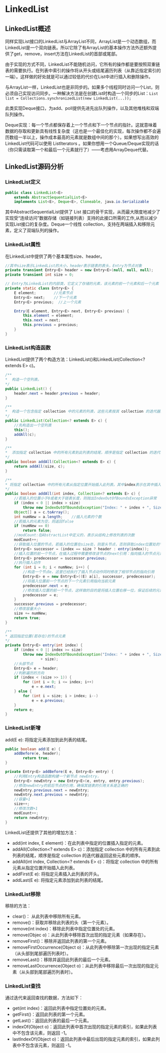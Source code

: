 # LinkedList

## LinkedList概述

同样实现List接口的LinkedList与ArrayList不同，ArrayList是一个动态数组，而LinkedList是一个双向链表。所以它除了有ArrayList的基本操作方法外还额外提供了get，remove，insert方法在LinkedList的首部或尾部。

由于实现的方式不同，LinkedList不能随机访问，它所有的操作都是要按照双重链表的需要执行。在列表中索引的操作将从开头或结尾遍历列表（从靠近指定索引的一端）。这样做的好处就是可以通过较低的代价在List中进行插入和删除操作。

与ArrayList一样，LinkedList也是非同步的。如果多个线程同时访问一个List，则必须自己实现访问同步。一种解决方法是在创建List时构造一个同步的List：`List list = Collections.synchronizedList(new LinkedList(...));`

此类实现Deque接口，为add、poll提供先进先出队列操作，以及其他堆栈和双端队列操作。

Deque实现：每一个节点都保存着上一个节点和下一个节点的指针。这就意味着数据的存取和更新具有线性复杂度（这也是一个最佳化的实现，每次操作都不会遍历数组一半以上，操作成本最高的元素就是数组中间的那个）。如果想写出高效的LinkedList代码可以使用 ListIterators 。如果你想用一个Queue/Deque实现的话（你只需读取第一个和最后一个元素就行了）——考虑用ArrayDeque代替。

## LinkedList源码分析

### LinkedList定义

```java
public class LinkedList<E>
    extends AbstractSequentialList<E>
    implements List<E>, Deque<E>, Cloneable, java.io.Serializable
```

其中AbstractSequentialList提供了 List 接口的骨干实现，从而最大限度地减少了实现受“连续访问”数据存储（如链接列表）支持的此接口所需的工作,从而以减少实现List接口的复杂度。Deque一个线性 collection，支持在两端插入和移除元素，定义了双端队列的操作。

### LinkedList属性

在LinkedList中提供了两个基本属性size、header。

```java
//其中size表示LinkedList的大小，header表示链表的表头，Entry为节点对象
private transient Entry<E> header = new Entry<E>(null, null, null);
private transient int size = 0;

// Entry为LinkedList的内部类，它定义了存储的元素，该元素的前一个元素和后一个元素
private static class Entry<E> {
    E element;        //元素节点
    Entry<E> next;    //下一个元素
    Entry<E> previous;  //上一个元素

    Entry(E element, Entry<E> next, Entry<E> previous) {
        this.element = element;
        this.next = next;
        this.previous = previous;
    }
}
```

### LinkedList构造函数

LinkedList提供了两个构造方法：LinkedList()和LinkedList(Collection<? extends E> c)。

```java
/**
*  构造一个空列表。
*/
public LinkedList() {
    header.next = header.previous = header;
}

/**
*  构造一个包含指定 collection 中的元素的列表，这些元素按其 collection 的迭代器返回的顺序排列。
*/
public LinkedList(Collection<? extends E> c) {
    //先构造出一个空列表
    this();
    addAll(c);
}

/**
*  添加指定 collection 中的所有元素到此列表的结尾，顺序是指定 collection 的迭代器返回这些元素的顺序。
*/
public boolean addAll(Collection<? extends E> c) {
    return addAll(size, c);
}

/**
* 将指定 collection 中的所有元素从指定位置开始插入此列表。其中index表示在其中插入指定collection中第一个元素的索引
*/
public boolean addAll(int index, Collection<? extends E> c) {
    //若插入的位置小于0或者大于链表长度，则抛出IndexOutOfBoundsException异常
    if (index < 0 || index > size)
        throw new IndexOutOfBoundsException("Index: " + index + ", Size: " + size);
    Object[] a = c.toArray();
    int numNew = a.length;    //插入元素的个数
    //若插入的元素为空，则返回false
    if (numNew == 0)
        return false;
    //modCount:在AbstractList中定义的，表示从结构上修改列表的次数
    modCount++;
    //获取插入位置的节点，若插入的位置在size处，则是头节点，否则获取index位置处的节点
    Entry<E> successor = (index == size ? header : entry(index));
    //插入位置的前一个节点，在插入过程中需要修改该节点的next引用：指向插入的节点元素
    Entry<E> predecessor = successor.previous;
    //执行插入动作
    for (int i = 0; i < numNew; i++) {
        //构造一个节点e，这里已经执行了插入节点动作同时修改了相邻节点的指向引用
        Entry<E> e = new Entry<E>((E) a[i], successor, predecessor);
        //将插入位置前一个节点的下一个元素引用指向当前元素
        predecessor.next = e;
        //修改插入位置的前一个节点，这样做的目的是将插入位置右移一位，保证后续的元素是插在该元素的后面，确保这些元素的顺序
        predecessor = e;
    }
    successor.previous = predecessor;
    //修改容量大小
    size += numNew;
    return true;
}

/**
* 返回指定位置(若存在)的节点元素
*/
private Entry<E> entry(int index) {
    if (index < 0 || index >= size)
        throw new IndexOutOfBoundsException("Index: " + index + ", Size: "
                + size);
    //头部节点
    Entry<E> e = header;
    //判断遍历的方向
    if (index < (size >> 1)) {
        for (int i = 0; i <= index; i++)
            e = e.next;
    } else {
        for (int i = size; i > index; i--)
            e = e.previous;
    }
    return e;
}
```

### LinkedList新增

add(E e): 将指定元素添加到此列表的结尾。

```java
public boolean add(E e) {
    addBefore(e, header);
        return true;
}

private Entry<E> addBefore(E e, Entry<E> entry) {
    //利用Entry构造函数构建一个新节点 newEntry，
    Entry<E> newEntry = new Entry<E>(e, entry, entry.previous);
    //修改newEntry的前后节点的引用，确保其链表的引用关系是正确的
    newEntry.previous.next = newEntry;
    newEntry.next.previous = newEntry;
    //容量+1
    size++;
    //修改次数+1
    modCount++;
    return newEntry;
}
```

LinkedList还提供了其他的增加方法：

- add(int index, E element)：在此列表中指定的位置插入指定的元素。
- addAll(Collection<? extends E> c)：添加指定 collection 中的所有元素到此列表的结尾，顺序是指定 collection 的迭代器返回这些元素的顺序。
- addAll(int index, Collection<? extends E> c)：将指定 collection 中的所有元素从指定位置开始插入此列表。
- addFirst(E e): 将指定元素插入此列表的开头。
- addLast(E e): 将指定元素添加到此列表的结尾。

### LinkedList移除

移除的方法：

- clear()： 从此列表中移除所有元素。
- remove()：获取并移除此列表的头（第一个元素）。
- remove(int index)：移除此列表中指定位置处的元素。
- remove(Objec o)：从此列表中移除首次出现的指定元素（如果存在）。
- removeFirst()：移除并返回此列表的第一个元素。
- removeFirstOccurrence(Object o)：从此列表中移除第一次出现的指定元素（从头部到尾部遍历列表时）。
- removeLast()：移除并返回此列表的最后一个元素。
- removeLastOccurrence(Object o)：从此列表中移除最后一次出现的指定元素（从头部到尾部遍历列表时）。

### LinkedList查找

通过迭代来返回查找的数据，方法如下：

- get(int index)：返回此列表中指定位置处的元素。
- getFirst()：返回此列表的第一个元素。
- getLast()：返回此列表的最后一个元素。
- indexOf(Object o)：返回此列表中首次出现的指定元素的索引，如果此列表中不包含该元素，则返回 -1。
- lastIndexOf(Object o)：返回此列表中最后出现的指定元素的索引，如果此列表中不包含该元素，则返回 -1。